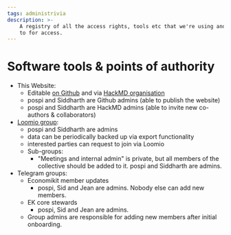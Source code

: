 ```yaml
---
tags: administrivia
description: >-
    A registry of all the access rights, tools etc that we're using and who to go
    to for access.
---
```


# Software tools & points of authority

* This Website:
    * Editable [on Github](https://github.com/economikit-alliance/handbook) and via [HackMD organisation](https://hackmd.io/team/economikit-alliance)
    - pospi and Siddharth are Github admins (able to publish the website)
    - pospi and Siddharth are HackMD admins (able to invite new co-authors & collaborators)
* [Loomio group](https://www.loomio.org/g/ZB4d7VpJ/economikit):
    * pospi and Siddharth are admins
    * data can be periodically backed up via export functionality
    * interested parties can request to join via Loomio
    * Sub-groups:
        * "Meetings and internal admin" is private, but all members of the collective should be added to it. pospi and Siddharth are admins.
* Telegram groups:
    * Economikit member updates
        * pospi, Sid and Jean are admins. Nobody else can add new members.
    * EK core stewards
        * pospi, Sid and Jean are admins.
    * Group admins are responsible for adding new members after initial onboarding.
